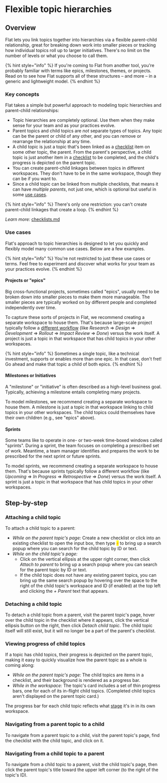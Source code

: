# Flexible topic hierarchies

## Overview

Flat lets you link topics together into hierarchies via a flexible parent-child relationship, great for breaking down work into smaller pieces or tracking how individual topics roll up to larger initiatives. There's no limit on the number of levels or what you choose to call them.

{% hint style="info" %}
If you're coming to Flat from another tool, you're probably familiar with terms like epics, milestones, themes, or projects. Read on to see how Flat supports all of these structures – and more – in a generic and lightweight model.
{% endhint %}

### Key concepts

Flat takes a simple but powerful approach to modeling topic hierarchies and parent-child relationships:

* Topic hierarchies are completely optional. Use them when they make sense for your team and as your practices evolve.
* Parent topics and child topics are _not_ separate types of topics. Any topic can be the parent or child of any other, and you can remove or rearrange the relationship at any time.
* A child topic is just a topic that's been linked as a [checklist](../topics/checklists.md) item on some other topic, the parent. From the parent's perspective, a child topic is just another item in a [checklist](../topics/checklists.md) to be completed, and the child's progress is depicted on the parent topic.
* You can create parent-child linkages between topics in different workspaces. They don't have to be in the same workspace, though they can be if you want to.
* Since a child topic can be linked from multiple checklists, that means it can have _multiple parents_, not just one, which is optional but useful in some [use cases](flexible-topic-hierarchies.md#use-cases).

{% hint style="info" %}
There's only one restriction: you can't create parent-child linkages that create a loop.
{% endhint %}

_Learn more:_ [checklists.md](../topics/checklists.md "mention")

### Use cases

Flat's approach to topic hierarchies is designed to let you quickly and flexibly model many common use cases. Below are a few examples.

{% hint style="info" %}
You're not restricted to just these use cases or terms. Feel free to experiment and discover what works for your team as your practices evolve.
{% endhint %}

#### Projects or "epics"

Big cross-functional projects, sometimes called "epics", usually need to be broken down into smaller pieces to make them more manageable. The smaller pieces are typically worked on by different people and completed independently over time.

To capture these sorts of projects in Flat, we recommend creating a separate workspace to house them. That's because large-scale project typically follow a [different workflow](../workspaces/workflow-stages.md) (like _Research_ ⇒ _Design_ ⇒ _Development_ ⇒ _Rollout_ ⇒ _Impact Review_ ⇒ _Done_) versus the work itself. A project is just a topic in that workspace that has child topics in your other workspaces.

{% hint style="info" %}
Sometimes a single topic, like a technical investment, supports or enables more than one epic. In that case, don't fret! Go ahead and make that topic a child of both epics.
{% endhint %}

#### Milestones or Initiatives

A "milestone" or "initiative" is often described as a high-level business goal. Typically, achieving a milestone entails completing many projects.

To model milestones, we recommend creating a separate workspace to house them. A milestone is just a topic in that workspace linking to child topics in your other workspaces. The child topics could themselves have their own children (e.g., see "epics" above).

#### Sprints

Some teams like to operate in one- or two-week time-boxed windows called "sprints". During a sprint, the team focuses on completing a prescribed set of work. Meantime, a team manager identifies and prepares the work to be prescribed for the next sprint or future sprints.

To model sprints, we recommend creating a separate workspace to house them. That's because sprints typically follow a different workflow (like _Upcoming_ ⇒ _In Progress_ ⇒ _Retrospective_ ⇒ _Done_) versus the work itself. A sprint is just a topic in that workspace that has child topics in your other workspaces.

## Step-by-step

### Attaching a child topic

To attach a child topic to a parent:

* _While on the parent topic's page:_ Create a new checklist or click into an existing checklist to open the input box, then type <mark style="color:orange;background-color:yellow;">`#`</mark> to bring up a search popup where you can search for the child topic by ID or text.
* _While on the child topic's page:_
  * Click on the vertical ellipsis at the upper right corner, then click _Attach to parent_ to bring up a search popup where you can search for the parent topic by ID or text.
  * If the child topic does not have any existing parent topics, you can bring up the same search popup by hovering over the space to the right of the child topic's workspace and ID (if enabled) at the top left and clicking the _+ Parent_ text that appears.

### Detaching a child topic

To detach a child topic from a parent, visit the parent topic's page, hover over the child topic in the checklist where it appears, click the vertical ellipsis button on the right, then click _Detach child topic_. The child topic itself will still exist, but it will no longer be a part of the parent's checklist.

### Viewing progress of child topics

If a topic has child topics, their progress is depicted on the parent topic, making it easy to quickly visualize how the parent topic as a whole is coming along:

* _While on the parent topic's page:_ The child topics are items in a checklist, and their background is rendered as a progress bar.
* _While in the workspace:_ The topic's card includes a set of thin progress bars, one for each of its in-flight child topics. (Completed child topics aren't displayed on the parent topic card.)

The progress bar for each child topic reflects what [stage](../workspaces/workflow-stages.md) it's in in its own workspace.

### Navigating from a parent topic to a child

To navigate from a parent topic to a child, visit the parent topic's page, find the checklist with the child topic, and click on it.

### Navigating from a child topic to a parent

To navigate from a child topic to a parent, visit the child topic's page, then click the parent topic's title toward the upper left corner (to the right of the topic's ID).
